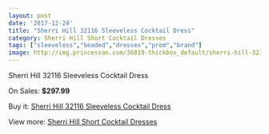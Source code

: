 ```yaml
---
layout: post
date: '2017-12-24'
title: "Sherri Hill 32116 Sleeveless Cocktail Dress"
category: Sherri Hill Short Cocktail Dresses
tags: ["sleeveless","beaded","dresses","prom","brand"]
image: http://img.princessan.com/36819-thickbox_default/sherri-hill-32116-sleeveless-cocktail-dress.jpg
---
```

Sherri Hill 32116 Sleeveless Cocktail Dress

On Sales: **$297.99**
<a href="https://www.princessan.com/en/17185-sherri-hill-32116-sleeveless-cocktail-dress.html"><amp-img layout="responsive" width="600" height="600" src="//img.princessan.com/36819-thickbox_default/sherri-hill-32116-sleeveless-cocktail-dress.jpg" alt="Sherri Hill 32116 Sleeveless Cocktail Dress 0" /></a>
<a href="https://www.princessan.com/en/17185-sherri-hill-32116-sleeveless-cocktail-dress.html"><amp-img layout="responsive" width="600" height="600" src="//img.princessan.com/36820-thickbox_default/sherri-hill-32116-sleeveless-cocktail-dress.jpg" alt="Sherri Hill 32116 Sleeveless Cocktail Dress 1" /></a>

Buy it: [Sherri Hill 32116 Sleeveless Cocktail Dress](https://www.princessan.com/en/17185-sherri-hill-32116-sleeveless-cocktail-dress.html "Sherri Hill 32116 Sleeveless Cocktail Dress")

View more: [Sherri Hill Short Cocktail Dresses](https://www.princessan.com/en/144- "Sherri Hill Short Cocktail Dresses")